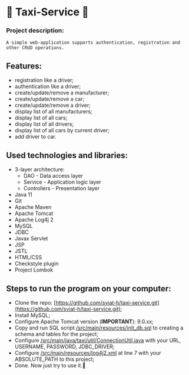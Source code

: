 # :oncoming_taxi: Taxi-Service :oncoming_taxi:
### Project description:
```
A simple web-application supports authentication, registration and other CRUD operations.
```
## Features:
- registration like a driver;
- authentication like a driver;
- create/update/remove a manufacturer;
- create/update/remove a car;
- create/update/remove a driver;
- display list of all manufacturers;
- display list of all cars;
- display list of all drivers;
- display list of all cars by current driver;
- add driver to car.
## Used technologies and libraries:
- 3-layer architecture:
  - DAO - Data access layer
  - Service - Application logic layer
  - Controllers - Presentation layer
- Java 11
- Git
- Apache Maven
- Apache Tomcat
- Apache Log4j 2
- MySQL
- JDBC
- Javax Servlet
- JSP
- JSTL
- HTML/CSS
- Checkstyle plugin
- Project Lombok
## Steps to run the program on your computer:
- Clone the repo: [https://github.com/sviat-h/taxi-service.git](https://github.com/sviat-h/taxi-service.git);
- Install MySQL;
- Configure Apache Tomcat version (**IMPORTANT**): 9.0.xx;
- Copy and run SQL script [/src/main/resources/init_db.sql](/src/main/resources/init_db.sql) to creating a schema and tables for the project;
- Configure [/src/main/java/taxi/util/ConnectionUtil.java](/src/main/java/taxi/util/ConnectionUtil.java) with your URL, USERNAME, PASSWORD, JDBC_DRIVER;
- Configure [/src/main/resources/log4j2.xml](/src/main/resources/log4j2.xml) at line 7 with your ABSOLUTE_PATH to this project;
- Done. Now just try to use it.:tada:
